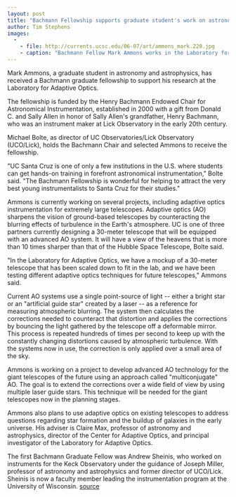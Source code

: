 ```yaml
---
layout: post
title: "Bachmann Fellowship supports graduate student's work on astronomical instumentation"
author: Tim Stephens
images:
  -
    - file: http://currents.ucsc.edu/06-07/art/ammons_mark.220.jpg
    - caption: "Bachmann Fellow Mark Ammons works in the Laboratory for Adaptive Optics. Photo: T. Stephens"
---
```


Mark Ammons, a graduate student in astronomy and astrophysics, has received a Bachmann graduate fellowship to support his research at the Laboratory for Adaptive Optics.

The fellowship is funded by the Henry Bachmann Endowed Chair for Astronomical Instrumentation, established in 2000 with a gift from Donald C. and Sally Allen in honor of Sally Allen's grandfather, Henry Bachmann, who was an instrument maker at Lick Observatory in the early 20th century.

Michael Bolte, as director of UC Observatories/Lick Observatory (UCO/Lick), holds the Bachmann Chair and selected Ammons to receive the fellowship.

"UC Santa Cruz is one of only a few institutions in the U.S. where students can get hands-on training in forefront astronomical instrumentation," Bolte said. "The Bachmann Fellowship is wonderful for helping to attract the very best young instrumentalists to Santa Cruz for their studies."

Ammons is currently working on several projects, including adaptive optics instrumentation for extremely large telescopes. Adaptive optics (AO) sharpens the vision of ground-based telescopes by counteracting the blurring effects of turbulence in the Earth's atmosphere. UC is one of three partners currently designing a 30-meter telescope that will be equipped with an advanced AO system. It will have a view of the heavens that is more than 10 times sharper than that of the Hubble Space Telescope, Bolte said.

"In the Laboratory for Adaptive Optics, we have a mockup of a 30-meter telescope that has been scaled down to fit in the lab, and we have been testing different adaptive optics techniques for future telescopes," Ammons said.

Current AO systems use a single point-source of light -- either a bright star or an "artificial guide star" created by a laser -- as a reference for measuring atmospheric blurring. The system then calculates the corrections needed to counteract that distortion and applies the corrections by bouncing the light gathered by the telescope off a deformable mirror. This process is repeated hundreds of times per second to keep up with the constantly changing distortions caused by atmospheric turbulence. With the systems now in use, the correction is only applied over a small area of the sky.

Ammons is working on a project to develop advanced AO technology for the giant telescopes of the future using an approach called "multiconjugate" AO. The goal is to extend the corrections over a wide field of view by using multiple laser guide stars. This technique will be needed for the giant telescopes now in the planning stages.

Ammons also plans to use adaptive optics on existing telescopes to address questions regarding star formation and the buildup of galaxies in the early universe. His adviser is Claire Max, professor of astronomy and astrophysics, director of the Center for Adaptive Optics, and principal investigator of the Laboratory for Adaptive Optics.

The first Bachmann Graduate Fellow was Andrew Sheinis, who worked on instruments for the Keck Observatory under the guidance of Joseph Miller, professor of astronomy and astrophysics and former director of UCO/Lick. Sheinis is now a faculty member leading the instrumentation program at the University of Wisconsin.
[source](http://www1.ucsc.edu/currents/06-07/12-04/ammons.asp "Permalink to ammons")
